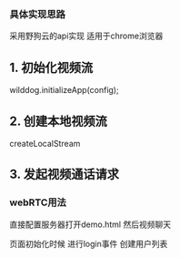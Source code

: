 ### 具体实现思路
采用野狗云的api实现 适用于chrome浏览器
## 1. 初始化视频流
wilddog.initializeApp(config);
## 2. 创建本地视频流
createLocalStream
## 3. 发起视频通话请求

### webRTC用法
直接配置服务器打开demo.html  然后视频聊天





页面初始化时候  进行login事件  创建用户列表